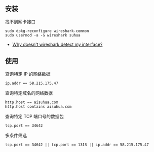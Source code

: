## 安装

找不到网卡接口

```
sudo dpkg-reconfigure wireshark-common
sudo usermod -a -G wireshark suhua
```

- [Why doesn't wireshark detect my interface?](https://stackoverflow.com/questions/8255644/why-doesnt-wireshark-detect-my-interface)

## 使用

查询特定 IP 的网络数据

```
ip.addr == 58.215.175.47
```

查询特定域名的网络数据

```
http.host == aisuhua.com
http.host contains aisuhua.com
```

查询特定 TCP 端口号的数据包

```
tcp.port == 34642
```

多条件筛选

```
tcp.port == 34642 || tcp.port == 1318 || ip.addr == 58.215.175.47
```

